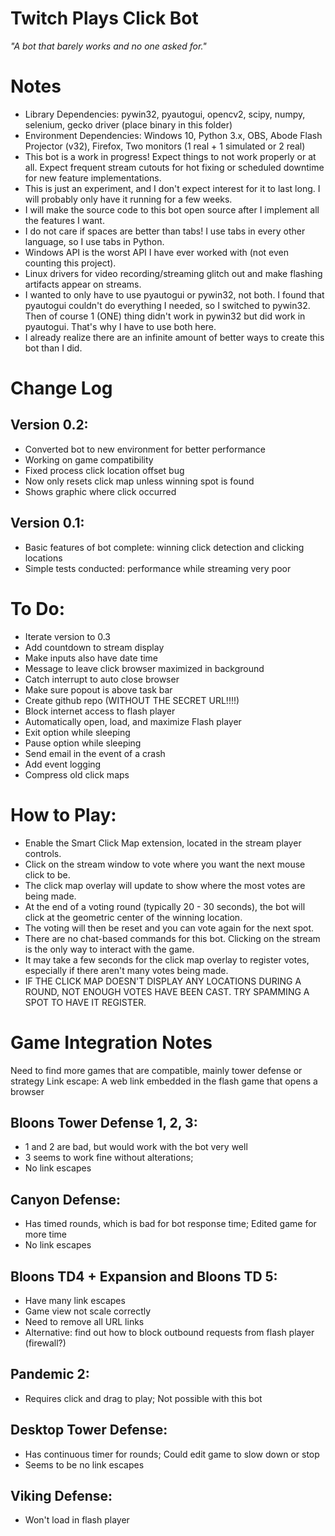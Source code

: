 # Twitch Plays Click Bot
*"A bot that barely works and no one asked for."*

# Notes
+ Library Dependencies: pywin32, pyautogui, opencv2, scipy, numpy, selenium, gecko driver (place binary in this folder)
+ Environment Dependencies: Windows 10, Python 3.x, OBS, Abode Flash Projector (v32), Firefox, Two monitors (1 real + 1 simulated or 2 real)
+ This bot is a work in progress! Expect things to not work properly or at all. Expect frequent stream cutouts for hot fixing or scheduled downtime for new feature implementations.
+ This is just an experiment, and I don't expect interest for it to last long. I will probably only have it running for a few weeks.
+ I will make the source code to this bot open source after I implement all the features I want.
+ I do not care if spaces are better than tabs! I use tabs in every other language, so I use tabs in Python.
+ Windows API is the worst API I have ever worked with (not even counting this project).
+ Linux drivers for video recording/streaming glitch out and make flashing artifacts appear on streams.
+ I wanted to only have to use pyautogui or pywin32, not both. I found that pyautogui couldn't do everything I needed, so I switched to pywin32.
 Then of course 1 (ONE) thing didn't work in pywin32 but did work in pyautogui. That's why I have to use both here.
+ I already realize there are an infinite amount of better ways to create this bot than I did.

# Change Log
## Version 0.2:
+ Converted bot to new environment for better performance
+ Working on game compatibility
+ Fixed process click location offset bug
+ Now only resets click map unless winning spot is found
+ Shows graphic where click occurred
## Version 0.1:
+ Basic features of bot complete: winning click detection and clicking locations
+ Simple tests conducted: performance while streaming very poor

# To Do:
+ Iterate version to 0.3
+ Add countdown to stream display
+ Make inputs also have date time
+ Message to leave click browser maximized in background
+ Catch interrupt to auto close browser
+ Make sure popout is above task bar
+ Create github repo (WITHOUT THE SECRET URL!!!!)
+ Block internet access to flash player
+ Automatically open, load, and maximize Flash player
+ Exit option while sleeping
+ Pause option while sleeping
+ Send email in the event of a crash
+ Add event logging
+ Compress old click maps

# How to Play:
+ Enable the Smart Click Map extension, located in the stream player controls.
+ Click on the stream window to vote where you want the next mouse click to be.
+ The click map overlay will update to show where the most votes are being made.
+ At the end of a voting round (typically 20 - 30 seconds), the bot will click at the geometric center of the winning location.
+ The voting will then be reset and you can vote again for the next spot.
+ There are no chat-based commands for this bot. Clicking on the stream is the only way to interact with the game.
+ It may take a few seconds for the click map overlay to register votes, especially if there aren't many votes being made.
+ IF THE CLICK MAP DOESN'T DISPLAY ANY LOCATIONS DURING A ROUND, NOT ENOUGH VOTES HAVE BEEN CAST. TRY SPAMMING A SPOT TO HAVE IT REGISTER.

# Game Integration Notes
Need to find more games that are compatible, mainly tower defense or strategy
Link escape: A web link embedded in the flash game that opens a browser
## Bloons Tower Defense 1, 2, 3:
+ 1 and 2 are bad, but would work with the bot very well
+ 3 seems to work fine without alterations;
+ No link escapes
## Canyon Defense:
+ Has timed rounds, which is bad for bot response time; Edited game for more time
+ No link escapes
## Bloons TD4 + Expansion and Bloons TD 5:
+ Have many link escapes
+ Game view not scale correctly
+ Need to remove all URL links
+ Alternative: find out how to block outbound requests from flash player (firewall?)
## Pandemic 2:
+ Requires click and drag to play; Not possible with this bot
## Desktop Tower Defense:
+ Has continuous timer for rounds; Could edit game to slow down or stop
+ Seems to be no link escapes
## Viking Defense:
+ Won't load in flash player